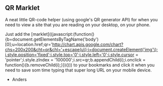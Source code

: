 ## QR Marklet
A neat little QR-code helper (using google's QR generator API) for when you need to view a site that you are reading on your desktop, on your phone. 

Just add the [marklet]((javascript:(function(\){b=document.getElementsByTagName('body'\)[0];u=location.href;qr='http://chart.apis.google.com/chart?chs=200x200&cht=qr&chl='+escape(u\);i=document.createElement('img'\);i.style.position='fixed';i.style.top='0';i.style.left='0';i.style.cursor = 'pointer';i.style.zIndex = '100000';i.src=qr;b.appendChild(i\);i.onclick = function(\){b.removeChild(i\);}}\)(\))) to your bookmarks and click it when you need to save som time typing that super long URL on your mobile device.

- Anders